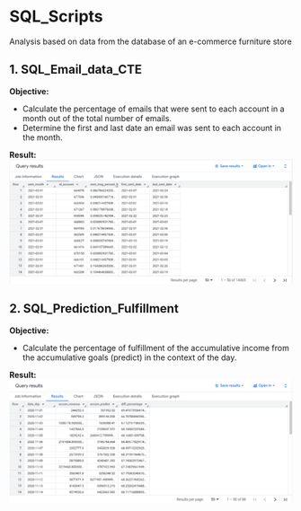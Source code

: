 # SQL_Scripts
Analysis based on data from the database of an e-commerce furniture store

## 1. SQL_Email_data_CTE
**Objective:** 
- Calculate the percentage of emails that were sent to each account in a month out of the total number of emails.
- Determine the first and last date an email was sent to each account in the month.

**Result:**  
![Query Result](Emails_Sent_by_Month_with_CTEs.png)

## 2. SQL_Prediction_Fulfillment
**Objective:** 
- Calculate the percentage of fulfillment of the accumulative income from the accumulative goals (predict) in the context of the day.

**Result:** 
![Query Result](Prediction_Fulfillment_CTE.png)


